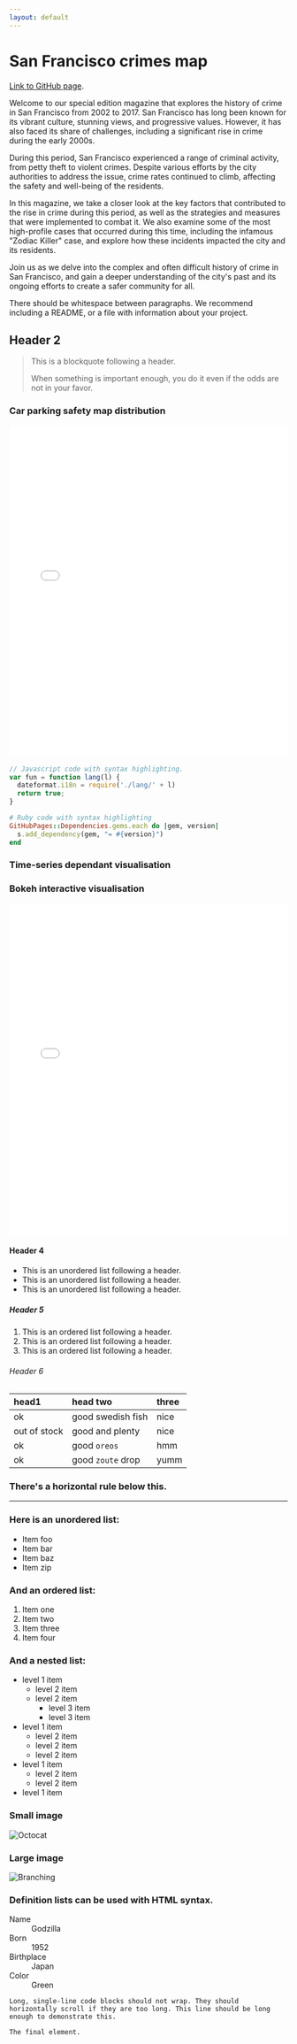 ```yaml
---
layout: default
---
```


# San Francisco crimes map

[Link to GitHub page](https://kocation.github.io).

Welcome to our special edition magazine that explores the history of crime in San Francisco from 2002 to 2017. San Francisco has long been known for its vibrant culture, stunning views, and progressive values. However, it has also faced its share of challenges, including a significant rise in crime during the early 2000s.

During this period, San Francisco experienced a range of criminal activity, from petty theft to violent crimes. Despite various efforts by the city authorities to address the issue, crime rates continued to climb, affecting the safety and well-being of the residents.

In this magazine, we take a closer look at the key factors that contributed to the rise in crime during this period, as well as the strategies and measures that were implemented to combat it. We also examine some of the most high-profile cases that occurred during this time, including the infamous "Zodiac Killer" case, and explore how these incidents impacted the city and its residents.

Join us as we delve into the complex and often difficult history of crime in San Francisco, and gain a deeper understanding of the city's past and its ongoing efforts to create a safer community for all.



There should be whitespace between paragraphs. We recommend including a README, or a file with information about your project.


## Header 2

> This is a blockquote following a header.
>
> When something is important enough, you do it even if the odds are not in your favor.

### Car parking safety map distribution

<iframe src="SF_crime_map.html" height="600px" width="100%" style="border:none;"></iframe>


```js
// Javascript code with syntax highlighting.
var fun = function lang(l) {
  dateformat.i18n = require('./lang/' + l)
  return true;
}
```

```ruby
# Ruby code with syntax highlighting
GitHubPages::Dependencies.gems.each do |gem, version|
  s.add_dependency(gem, "= #{version}")
end
```

### Time-series dependant visualisation


### Bokeh interactive visualisation


<iframe src="Bokeh.html" height="600px" width="100%" style="border:none;"></iframe>



#### Header 4

*   This is an unordered list following a header.
*   This is an unordered list following a header.
*   This is an unordered list following a header.

##### Header 5

1.  This is an ordered list following a header.
2.  This is an ordered list following a header.
3.  This is an ordered list following a header.

###### Header 6

| head1        | head two          | three |
|:-------------|:------------------|:------|
| ok           | good swedish fish | nice  |
| out of stock | good and plenty   | nice  |
| ok           | good `oreos`      | hmm   |
| ok           | good `zoute` drop | yumm  |

### There's a horizontal rule below this.

* * *

### Here is an unordered list:

*   Item foo
*   Item bar
*   Item baz
*   Item zip

### And an ordered list:

1.  Item one
1.  Item two
1.  Item three
1.  Item four

### And a nested list:

- level 1 item
  - level 2 item
  - level 2 item
    - level 3 item
    - level 3 item
- level 1 item
  - level 2 item
  - level 2 item
  - level 2 item
- level 1 item
  - level 2 item
  - level 2 item
- level 1 item

### Small image

![Octocat](https://github.githubassets.com/images/icons/emoji/octocat.png)

### Large image

![Branching](https://guides.github.com/activities/hello-world/branching.png)


### Definition lists can be used with HTML syntax.

<dl>
<dt>Name</dt>
<dd>Godzilla</dd>
<dt>Born</dt>
<dd>1952</dd>
<dt>Birthplace</dt>
<dd>Japan</dd>
<dt>Color</dt>
<dd>Green</dd>
</dl>

```
Long, single-line code blocks should not wrap. They should horizontally scroll if they are too long. This line should be long enough to demonstrate this.
```

```
The final element.
```
